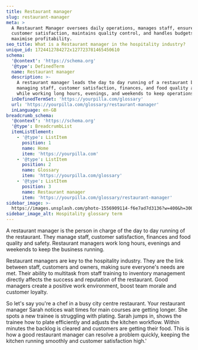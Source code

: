 ```yaml
---
title: Restaurant manager
slug: restaurant-manager
meta: >
  A Restaurant Manager oversees daily operations, manages staff, ensures
  customer satisfaction, maintains quality control, and handles budgets to
  maximise profitability.
seo_title: What is a Restaurant manager in the hospitality industry?
unique_id: 1724412784272x127723781465450610
schema:
  '@context': 'https://schema.org'
  '@type': DefinedTerm
  name: Restaurant manager
  description: >-
    A restaurant manager leads the day to day running of a restaurant by
    managing staff, customer satisfaction, finances, and food quality and safety
    while working long hours, evenings, and weekends to keep operations smooth.
  inDefinedTermSet: 'https://yourpilla.com/glossary'
  url: 'https://yourpilla.com/glossary/restaurant-manager'
  inLanguage: en-GB
breadcrumb_schema:
  '@context': 'https://schema.org'
  '@type': BreadcrumbList
  itemListElement:
    - '@type': ListItem
      position: 1
      name: Home
      item: 'https://yourpilla.com'
    - '@type': ListItem
      position: 2
      name: Glossary
      item: 'https://yourpilla.com/glossary'
    - '@type': ListItem
      position: 3
      name: Restaurant manager
      item: 'https://yourpilla.com/glossary/restaurant-manager'
sidebar_image: >-
  https://images.unsplash.com/photo-1556909114-f6e7ad7d3136?w=400&h=300&fit=crop&auto=format
sidebar_image_alt: Hospitality glossary term
---
```

A restaurant manager is the person in charge of the day to day running of the restaurant. They manage staff, customer satisfaction, finances and food quality and safety. Restaurant managers work long hours, evenings and weekends to keep the business running.

Restaurant managers are key to the hospitality industry. They are the link between staff, customers and owners, making sure everyone's needs are met. Their ability to multitask from staff training to inventory management directly affects the success and reputation of the restaurant. Good managers create a positive work environment, boost team morale and customer loyalty.

So let's say you're a chef in a busy city centre restaurant. Your restaurant manager Sarah notices wait times for main courses are getting longer. She spots a new trainee is struggling with plating. Sarah jumps in, shows the trainee how to plate efficiently and adjusts the kitchen workflow. Within minutes the backlog is cleared and customers are getting their food. This is how a good restaurant manager can resolve a problem quickly, keeping the kitchen running smoothly and customer satisfaction high.'
